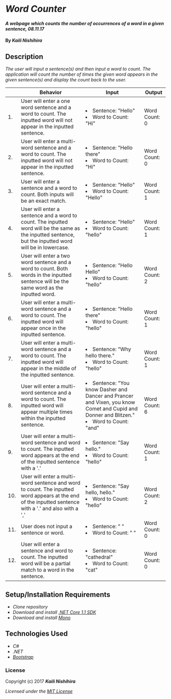# _Word Counter_

#### _A webpage which counts the number of occurrences of a word in a given sentence, 08.11.17_

#### By _**Kaili Nishihira**_

## Description

_The user will input a sentence(s) and then input a word to count. The application will count the number of times the given word appears in the given sentence(s) and display the count back to the user._

|| Behavior  | Input  | Output  |
|---|---|---|---|
|1.| User will enter a one word sentence and a word to count. The inputted word will not appear in the inputted sentence.   | <li>Sentence: "Hello"</li><li>Word to Count: "Hi"</li>  | Word Count: 0   |
|2.| User will enter a multi-word sentence and a word to count. The inputted word will not appear in the inputted sentence.   | <li>Sentence: "Hello there"</li><li>Word to Count: "Hi"</li>  | Word Count: 0   |
|3.| User will enter a sentence and a word to count. Both inputs will be an exact match.  | <li>Sentence: "Hello"</li><li>Word to Count: "Hello"</li>| Word Count: 1  |
|4.| User will enter a sentence and a word to count. The inputted word will be the same as the inputted sentence, but the inputted word will be in lowercase.  | <li>Sentence: "Hello"</li><li>Word to Count: "hello"</li>  | Word Count: 1  |
|5.| User will enter a two word sentence and a word to count. Both words in the inputted sentence will be the same word as the inputted word.  | <li>Sentence: "Hello Hello"</li><li>Word to Count: "hello"</li>  | Word Count: 2  |
|6.| User will enter a multi-word sentence and a word to count. The inputted word will appear once in the inputted sentence.   | <li>Sentence: "Hello there"</li><li>Word to Count: "hello"</li>   | Word Count: 1  |
|7.| User will enter a multi-word sentence and a word to count. The inputted word will appear in the middle of the inputted sentence. | <li>Sentence: "Why hello there."</li><li>Word to Count: "hello"</li> | Word Count: 1 |
|8.| User will enter a multi-word sentence and a word to count. The inputted word will appear multiple times within the inputted sentence.   | <li>Sentence: "You know Dasher and Dancer and Prancer and Vixen, you know Comet and Cupid and Donner and Blitzen."</li><li>Word to Count: "and"  | Word Count: 6 |
|9.| User will enter a multi-word sentence and word to count. The inputted word appears at the end of the inputted sentence with a '.'  | <li>Sentence: "Say hello."</li><li>Word to Count: "hello"</li>   | Word Count: 1  |
|10.| User will enter a multi-word sentence and word to count. The inputted word appears at the end of the inputted sentence with a '.' and also with a ',' | <li>Sentence: "Say hello, hello."</li><li>Word to Count: "hello"</li>   | Word Count: 2  |
|11.| User does not input a sentence or word.  | <li>Sentence: " "</li><li>Word to Count: " "</li> | Word Count: 0  |
|12.| User will enter a sentence and word to count. The inputted word will be a partial match to a word in the sentence. | <li>Sentence: "cathedral"</li><li>Word to Count: "cat"</li> | Word Count: 0  |





## Setup/Installation Requirements

* _Clone repository_
* _Download and install [.NET Core 1.1 SDK](https://www.microsoft.com/net/download/core)_
* _Download and install [Mono](http://www.mono-project.com/download/)_


## Technologies Used
* _C#_
* _.NET_
* _[Bootstrap](http://getbootstrap.com/getting-started/)_

### License

Copyright (c) 2017 **_Kaili Nishihira_**

*Licensed under the [MIT License](https://opensource.org/licenses/MIT)*

